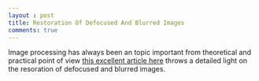 ```yaml
---
layout : post
title: Restoration Of Defocused And Blurred Images
comments: true
---
```


Image processing has always been an topic important from theoretical and practical point of view
[this excellent article here](http://yuzhikov.com/articles/BlurredImagesRestoration1.htm) throws a detailed light on the resoration of defocused and blurred images.
